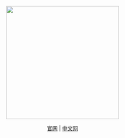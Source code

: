 <p align="center"> 
    <img width="300" src="https://echarts.cdn.apache.org/zh/images/logo.png" />
</p>
<p align="center"><span><a href="">官网</a></span><span> | </span><span><a href="">中文网</a></span></p>
